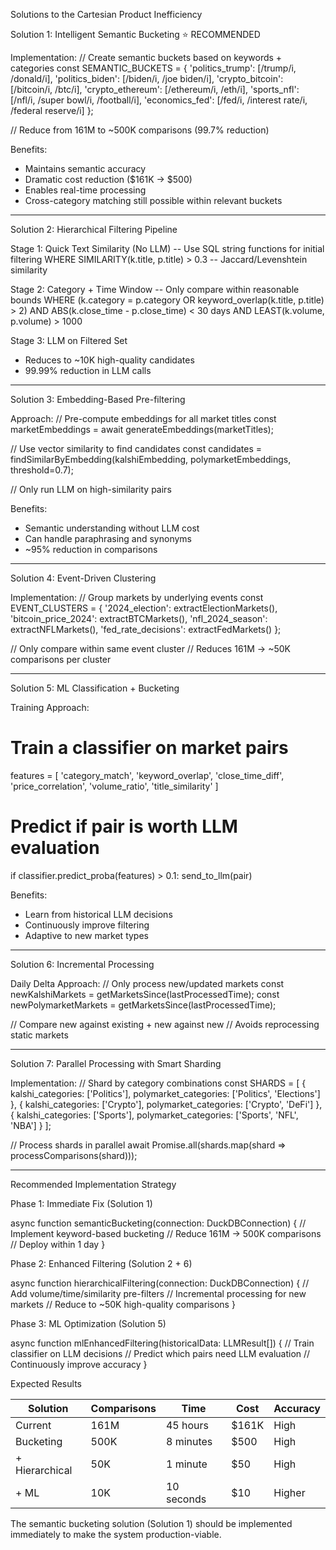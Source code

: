  Solutions to the Cartesian Product Inefficiency

  Solution 1: Intelligent Semantic Bucketing ⭐ RECOMMENDED

  Implementation:
  // Create semantic buckets based on keywords + categories
  const SEMANTIC_BUCKETS = {
    'politics_trump': [/trump/i, /donald/i],
    'politics_biden': [/biden/i, /joe biden/i],
    'crypto_bitcoin': [/bitcoin/i, /btc/i],
    'crypto_ethereum': [/ethereum/i, /eth/i],
    'sports_nfl': [/nfl/i, /super bowl/i, /football/i],
    'economics_fed': [/fed/i, /interest rate/i, /federal reserve/i]
  };

  // Reduce from 161M to ~500K comparisons (99.7% reduction)

  Benefits:
  - Maintains semantic accuracy
  - Dramatic cost reduction ($161K → $500)
  - Enables real-time processing
  - Cross-category matching still possible within relevant buckets

  ---
  Solution 2: Hierarchical Filtering Pipeline

  Stage 1: Quick Text Similarity (No LLM)
  -- Use SQL string functions for initial filtering
  WHERE SIMILARITY(k.title, p.title) > 0.3  -- Jaccard/Levenshtein similarity

  Stage 2: Category + Time Window
  -- Only compare within reasonable bounds
  WHERE (k.category = p.category OR keyword_overlap(k.title, p.title) > 2)
    AND ABS(k.close_time - p.close_time) < 30 days
    AND LEAST(k.volume, p.volume) > 1000

  Stage 3: LLM on Filtered Set
  - Reduces to ~10K high-quality candidates
  - 99.99% reduction in LLM calls

  ---
  Solution 3: Embedding-Based Pre-filtering

  Approach:
  // Pre-compute embeddings for all market titles
  const marketEmbeddings = await generateEmbeddings(marketTitles);

  // Use vector similarity to find candidates
  const candidates = findSimilarByEmbedding(kalshiEmbedding, polymarketEmbeddings, threshold=0.7);

  // Only run LLM on high-similarity pairs

  Benefits:
  - Semantic understanding without LLM cost
  - Can handle paraphrasing and synonyms
  - ~95% reduction in comparisons

  ---
  Solution 4: Event-Driven Clustering

  Implementation:
  // Group markets by underlying events
  const EVENT_CLUSTERS = {
    '2024_election': extractElectionMarkets(),
    'bitcoin_price_2024': extractBTCMarkets(),
    'nfl_2024_season': extractNFLMarkets(),
    'fed_rate_decisions': extractFedMarkets()
  };

  // Only compare within same event cluster
  // Reduces 161M → ~50K comparisons per cluster

  ---
  Solution 5: ML Classification + Bucketing

  Training Approach:
  # Train a classifier on market pairs
  features = [
    'category_match', 'keyword_overlap', 'close_time_diff',
    'price_correlation', 'volume_ratio', 'title_similarity'
  ]

  # Predict if pair is worth LLM evaluation
  if classifier.predict_proba(features) > 0.1:
      send_to_llm(pair)

  Benefits:
  - Learn from historical LLM decisions
  - Continuously improve filtering
  - Adaptive to new market types

  ---
  Solution 6: Incremental Processing

  Daily Delta Approach:
  // Only process new/updated markets
  const newKalshiMarkets = getMarketsSince(lastProcessedTime);
  const newPolymarketMarkets = getMarketsSince(lastProcessedTime);

  // Compare new against existing + new against new
  // Avoids reprocessing static markets

  ---
  Solution 7: Parallel Processing with Smart Sharding

  Implementation:
  // Shard by category combinations
  const SHARDS = [
    { kalshi_categories: ['Politics'], polymarket_categories: ['Politics', 'Elections'] },
    { kalshi_categories: ['Crypto'], polymarket_categories: ['Crypto', 'DeFi'] },
    { kalshi_categories: ['Sports'], polymarket_categories: ['Sports', 'NFL', 'NBA'] }
  ];

  // Process shards in parallel
  await Promise.all(shards.map(shard => processComparisons(shard)));

  ---
  Recommended Implementation Strategy

  Phase 1: Immediate Fix (Solution 1)

  async function semanticBucketing(connection: DuckDBConnection) {
    // Implement keyword-based bucketing
    // Reduce 161M → 500K comparisons
    // Deploy within 1 day
  }

  Phase 2: Enhanced Filtering (Solution 2 + 6)

  async function hierarchicalFiltering(connection: DuckDBConnection) {
    // Add volume/time/similarity pre-filters
    // Incremental processing for new markets
    // Reduce to ~50K high-quality comparisons
  }

  Phase 3: ML Optimization (Solution 5)

  async function mlEnhancedFiltering(historicalData: LLMResult[]) {
    // Train classifier on LLM decisions
    // Predict which pairs need LLM evaluation
    // Continuously improve accuracy
  }

  Expected Results

  | Solution       | Comparisons | Time       | Cost  | Accuracy |
  |----------------|-------------|------------|-------|----------|
  | Current        | 161M        | 45 hours   | $161K | High     |
  | Bucketing      | 500K        | 8 minutes  | $500  | High     |
  | + Hierarchical | 50K         | 1 minute   | $50   | High     |
  | + ML           | 10K         | 10 seconds | $10   | Higher   |

  The semantic bucketing solution (Solution 1) should be implemented immediately to make the system production-viable.